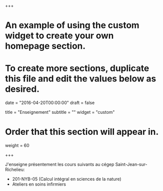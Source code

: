 +++
# An example of using the custom widget to create your own homepage section.
# To create more sections, duplicate this file and edit the values below as desired.

date = "2016-04-20T00:00:00"
draft = false

title = "Enseignement"
subtitle = ""
widget = "custom"

# Order that this section will appear in.
weight = 60

+++

J'enseigne présentement les cours suivants au cégep Saint-Jean-sur-Richelieu:

- 201-NYB-05 (Calcul intégral en sciences de la nature)
- Ateliers en soins infirmiers
<!-- - Premier essai de site web ajouté [test](https://desautm.github.io/rmarkdown_website/) --> 

<!-- Vous pouvez trouver un [site web](https://desautm.github.io/presentation_R/) **très simple** qui contiendra des fichiers en `R Markdown` pour introduire le langage `R`. -->
